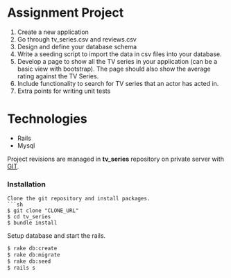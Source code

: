 # Assignment Project

1. Create a new application
2. Go through tv_series.csv and reviews.csv
3. Design and define your database schema
4. Write a seeding script to import the data in csv files into your database.
5. Develop a page to show all the TV series in your application (can be a basic view with bootstrap). The page should also show the average rating against the TV Series.
6. Include functionality to search for TV series that an actor has acted in. 
7. Extra points for writing unit tests

# Technologies
  - Rails
  - Mysql  
  
Project revisions are managed in **tv_series** repository on private server with [GIT]( https://github.com/Nishi1/tv_series.git ).


### Installation

```
Clone the git repository and install packages.
```sh
$ git clone "CLONE_URL"
$ cd tv_series
$ bundle install
```
Setup database and start the rails.
```sh
$ rake db:create
$ rake db:migrate
$ rake db:seed
$ rails s
```
